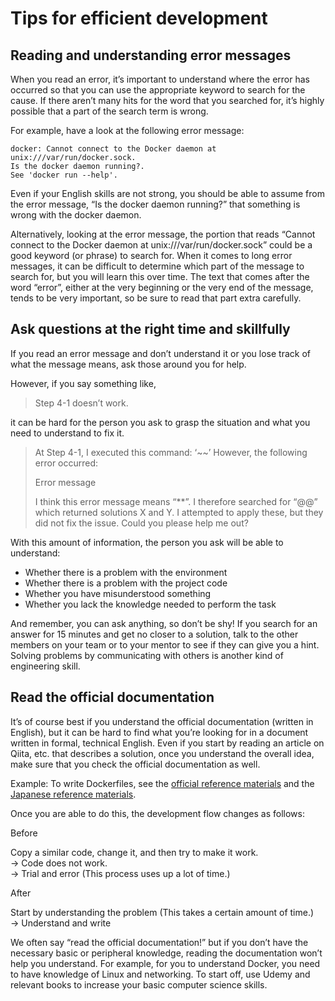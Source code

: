 # Tips for efficient development

## Reading and understanding error messages
When you read an error, it’s important to understand where the error has occurred so that you can use the appropriate keyword to search for the cause.
If there aren’t many hits for the word that you searched for, it’s highly possible that a part of the search term is wrong.

For example, have a look at the following error message:
```
docker: Cannot connect to the Docker daemon at unix:///var/run/docker.sock. 
Is the docker daemon running?.
See 'docker run --help'.
```
Even if your English skills are not strong, you should be able to assume from the error message, “Is the docker daemon running?” that something is wrong with the docker daemon.

Alternatively, looking at the error message,
the portion that reads “Cannot connect to the Docker daemon at unix:///var/run/docker.sock” could be a good keyword (or phrase) to search for.
When it comes to long error messages, it can be difficult to determine which part of the message to search for, but you will learn this over time. The text that comes after the word “error”, either at the very beginning or the very end of the message, tends to be very important, so be sure to read that part extra carefully.

## Ask questions at the right time and skillfully
If you read an error message and don’t understand it or you lose track of what the message means, ask those around you for help.

However, if you say something like,

> Step 4-1 doesn’t work.

it can be hard for the person you ask to grasp the situation and what you need to understand to fix it.

> At Step 4-1, I executed this command: ‘~~’
However, the following error occurred:
>
> Error message
>
> I think this error message means “**”.
> I therefore searched for “@@” which returned solutions X and Y. I attempted to apply these, but they did not fix the issue. Could you please help me out?

With this amount of information, the person you ask will be able to understand:
- Whether there is a problem with the environment
- Whether there is a problem with the project code
- Whether you have misunderstood something
- Whether you lack the knowledge needed to perform the task


And remember, you can ask anything, so don’t be shy!
If you search for an answer for 15 minutes and get no closer to a solution, talk to the other members on your team or to your mentor to see if they can give you a hint.
Solving problems by communicating with others is another kind of engineering skill.



## Read the official documentation
It’s of course best if you understand the official documentation (written in English), but it can be hard to find what you’re looking for in a document written in formal, technical English.
Even if you start by reading an article on Qiita, etc. that describes a solution, once you understand the overall idea, make sure that you check the official documentation as well.

Example: To write Dockerfiles, see the [official reference materials](https://docs.docker.com/engine/reference/builder/) and the [Japanese reference materials](https://docs.docker.jp/engine/reference/builder.html).

Once you are able to do this, the development flow changes as follows:

Before

Copy a similar code, change it, and then try to make it work.   
-> Code does not work.   
-> Trial and error (This process uses up a lot of time.)

After

Start by understanding the problem (This takes a certain amount of time.)  
-> Understand and write

We often say “read the official documentation!” but if you don’t have the necessary basic or peripheral knowledge, reading the documentation won’t help you understand.
For example, for you to understand Docker, you need to have knowledge of Linux and networking.
To start off, use Udemy and relevant books to increase your basic computer science skills.
